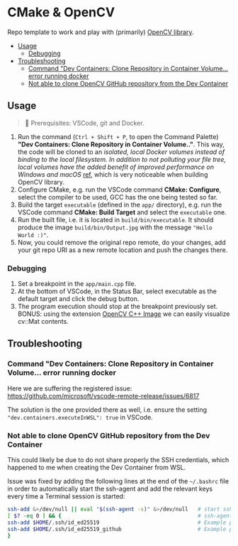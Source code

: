 # CMake & OpenCV <!-- omit in toc -->

Repo template to work and play with (primarily) [OpenCV library](https://github.com/opencv/opencv).

- [Usage](#usage)
  - [Debugging](#debugging)
- [Troubleshooting](#troubleshooting)
  - [Command "Dev Containers: Clone Repository in Container Volume... error running docker](#command-dev-containers-clone-repository-in-container-volume-error-running-docker)
  - [Not able to clone OpenCV GitHub repository from the Dev Container](#not-able-to-clone-opencv-github-repository-from-the-dev-container)

## Usage

> 📢 Prerequisites: VSCode, git and Docker.

1. Run the command (`Ctrl + Shift + P`, to open the Command Palette) **"Dev
   Containers: Clone Repository in Container Volume.."**. This way, the code
   will be cloned to an *isolated, local Docker volumes instead of binding to the
   local filesystem. In addition to not polluting your file tree, local volumes
   have the added benefit of improved performance on Windows and macOS*
   [ref](https://code.visualstudio.com/docs/devcontainers/containers#_quick-start-open-a-git-repository-or-github-pr-in-an-isolated-container-volume),
   which is very noticeable when building OpenCV library.
2. Configure CMake, e.g. run the VSCode command **CMake: Configure**, select the
   compiler to be used, GCC has the one being tested so far.
3. Build the target `executable` (defined in the `app/` directory), e.g. run the
   VSCode command **CMake: Build Target** and select the `executable` one.
4. Run the built file, i.e. it is located in `build/bin/executable`. It should
   produce the image `build/bin/Output.jpg` with the message `"Hello World :)"`.
5. Now, you could remove the original repo remote, do your changes, add your git
   repo URI as a new remote location and push the changes there.

### Debugging

1. Set a breakpoint in the `app/main.cpp` file.
2. At the bottom of VSCode, in the Status Bar, select executable as the default
   target and click the debug button.
3. The program execution should stop at the breakpoint previously set. BONUS:
   using the extension [OpenCV C++
   Image](https://marketplace.visualstudio.com/items?itemName=SimpleToolsDev.opencv-image)
   we can easily visualize cv::Mat contents.

## Troubleshooting

### Command "Dev Containers: Clone Repository in Container Volume... error running docker

Here we are suffering the registered issue:
https://github.com/microsoft/vscode-remote-release/issues/6817

The solution is the one provided there as well, i.e. ensure the setting
`"dev.containers.executeInWSL": true` in VSCode.

### Not able to clone OpenCV GitHub repository from the Dev Container

This could likely be due to do not share properly the SSH credentials, which
happened to me when creating the Dev Container from WSL.

Issue was fixed by adding the following lines at the end of the `~/.bashrc` file
in order to automatically start the ssh-agent and add the relevant keys every
time a Terminal session is started: 

```bash
ssh-add &>/dev/null || eval "$(ssh-agent -s)" &>/dev/null   # start ssh-agent if not present
[ $? -eq 0 ] && {                                           # ssh-agent has started
ssh-add $HOME/.ssh/id_ed25519                               # Example private key 1
ssh-add $HOME/.ssh/id_ed25519_github                        # Example private key 2
}
```
